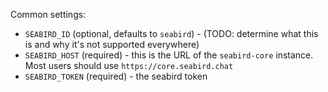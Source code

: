 Common settings:

- `SEABIRD_ID` (optional, defaults to `seabird`) - (TODO: determine what this is
  and why it's not supported everywhere)
- `SEABIRD_HOST` (required) - this is the URL of the `seabird-core` instance.
  Most users should use `https://core.seabird.chat`
- `SEABIRD_TOKEN` (required) - the seabird token
